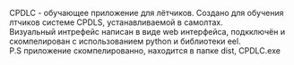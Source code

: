 CPDLC - обучающее приложение для лётчиков. Создано для обучения лтчиков системе CPDLS, устанавливаемой в самолтах.<br/>
Визуальный интрефейс написан в виде web интерфейса, подкключён и скомпелирован с использованием python и библиотеки eel.<br/>
P.S приложение скомпелированно, находится в папке dist, CPDLC.exe
